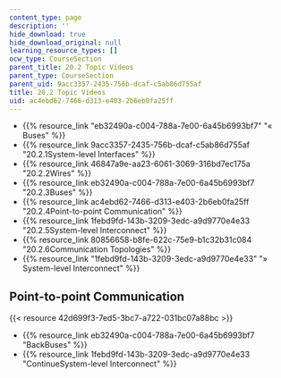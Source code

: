 ```yaml
---
content_type: page
description: ''
hide_download: true
hide_download_original: null
learning_resource_types: []
ocw_type: CourseSection
parent_title: 20.2 Topic Videos
parent_type: CourseSection
parent_uid: 9acc3357-2435-756b-dcaf-c5ab86d755af
title: 20.2 Topic Videos
uid: ac4ebd62-7466-d313-e403-2b6eb0fa25ff
---
```


*   {{% resource_link "eb32490a-c004-788a-7e00-6a45b6993bf7" "« Buses" %}}
*   {{% resource_link 9acc3357-2435-756b-dcaf-c5ab86d755af "20.2.1System-level Interfaces" %}}
*   {{% resource_link 46847a9e-aa23-6061-3069-316bd7ec175a "20.2.2Wires" %}}
*   {{% resource_link eb32490a-c004-788a-7e00-6a45b6993bf7 "20.2.3Buses" %}}
*   {{% resource_link ac4ebd62-7466-d313-e403-2b6eb0fa25ff "20.2.4Point-to-point Communication" %}}
*   {{% resource_link 1febd9fd-143b-3209-3edc-a9d9770e4e33 "20.2.5System-level Interconnect" %}}
*   {{% resource_link 80856658-b8fe-622c-75e9-b1c32b31c084 "20.2.6Communication Topologies" %}}
*   {{% resource_link "1febd9fd-143b-3209-3edc-a9d9770e4e33" "» System-level Interconnect" %}}

Point-to-point Communication
----------------------------

{{< resource 42d699f3-7ed5-3bc7-a722-031bc07a88bc >}}

*   {{% resource_link eb32490a-c004-788a-7e00-6a45b6993bf7 "BackBuses" %}}
*   {{% resource_link 1febd9fd-143b-3209-3edc-a9d9770e4e33 "ContinueSystem-level Interconnect" %}}